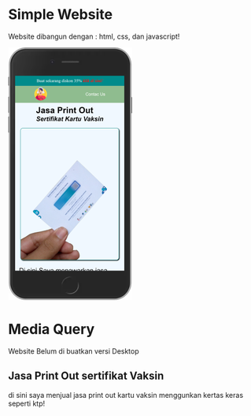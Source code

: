# Simple Website
Website dibangun dengan :
html, css, dan javascript!

<img src="image/example.png" width="50%">
<br>

# Media Query
Website Belum di buatkan versi Desktop

## Jasa Print Out sertifikat Vaksin
di sini saya menjual jasa print out kartu vaksin menggunkan kertas keras seperti ktp!